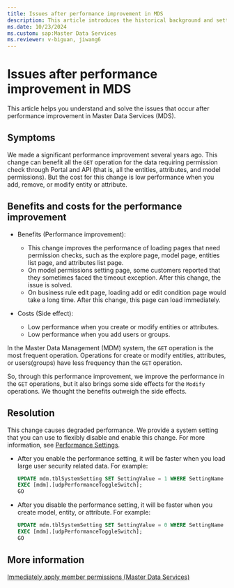 ```yaml
---
title: Issues after performance improvement in MDS 
description: This article introduces the historical background and settings of performance improvement in MDS.
ms.date: 10/23/2024
ms.custom: sap:Master Data Services
ms.reviewer: v-biguan, jiwang6
---
```

# Issues after performance improvement in MDS 

This article helps you understand and solve the issues that occur after performance improvement in Master Data Services (MDS).

## Symptoms

We made a significant performance improvement several years ago. This change can benefit all the `GET` operation for the data requiring permission check through Portal and API (that is, all the entities, attributes, and model permissions). But the cost for this change is low performance when you add, remove, or modify entity or attribute.

## Benefits and costs for the performance improvement

- Benefits (Performance improvement):

  - This change improves the performance of loading pages that need permission checks, such as the explore page, model page, entities list page, and attributes list page.
  - On model permissions setting page, some customers reported that they sometimes faced the timeout exception. After this change, the issue is solved.
  - On business rule edit page, loading add or edit condition page would take a long time. After this change, this page can load immediately.

- Costs (Side effect):

  - Low performance when you create or modify entities or attributes.
  - Low performance when you add users or groups.
 
In the Master Data Management (MDM) system, the `GET` operation is the most frequent operation. Operations for create or modify entities, attributes, or users(groups) have less frequency than the `GET` operation.

So, through this performance improvement, we improve the performance in the `GET` operations, but it also brings some side effects for the `Modify` operations. We thought the benefits outweigh the side effects. 

## Resolution

This change causes degraded performance. We provide a system setting that you can use to flexibly disable and enable this change. For more information, see 
[Performance Settings](/sql/master-data-services/system-settings-master-data-services#Performance).

- After you enable the performance setting, it will be faster when you load large user security related data. For example:

  ```SQL
  UPDATE mdm.tblSystemSetting SET SettingValue = 1 WHERE SettingName = 'PerformanceImprovementEnable';
  EXEC [mdm].[udpPerformanceToggleSwitch];
  GO
  ```

- After you disable the performance setting, it will be faster when you create model, entity, or attribute. For example:

  ```SQL
  UPDATE mdm.tblSystemSetting SET SettingValue = 0 WHERE SettingName = 'PerformanceImprovementEnable';
  EXEC [mdm].[udpPerformanceToggleSwitch];
  GO
  ```

## More information

[Immediately apply member permissions (Master Data Services)](/sql/master-data-services/immediately-apply-member-permissions-master-data-services)
